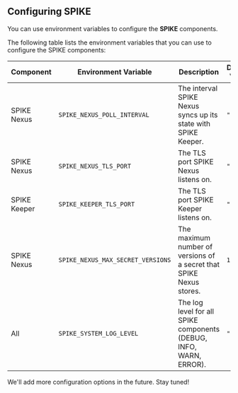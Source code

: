 ## Configuring SPIKE

You can use environment variables to configure the **SPIKE** components. 

The following table lists the environment variables that you can use to 
configure the SPIKE components:

| Component    | Environment Variable              | Description                                                         | Default Value |
|--------------|-----------------------------------|---------------------------------------------------------------------|---------------|
| SPIKE Nexus  | `SPIKE_NEXUS_POLL_INTERVAL`       | The interval SPIKE Nexus syncs up its state with SPIKE Keeper.      | `"5m"`        |
| SPIKE Nexus  | `SPIKE_NEXUS_TLS_PORT`            | The TLS port SPIKE Nexus listens on.                                | `":8553"`     |
| SPIKE Keeper | `SPIKE_KEEPER_TLS_PORT`           | The TLS port SPIKE Keeper listens on.                               | `":8443"`     |
| SPIKE Nexus  | `SPIKE_NEXUS_MAX_SECRET_VERSIONS` | The maximum number of versions of a secret that SPIKE Nexus stores. | `10`          |
| All          | `SPIKE_SYSTEM_LOG_LEVEL`          | The log level for all SPIKE components (DEBUG, INFO, WARN, ERROR).  | `"DEBUG"`     |

We'll add more configuration options in the future. Stay tuned!